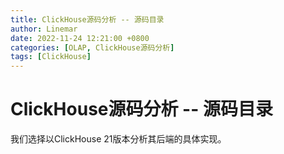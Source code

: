 ```yaml
---
title: ClickHouse源码分析 -- 源码目录
author: Linemar
date: 2022-11-24 12:21:00 +0800
categories: [OLAP, ClickHouse源码分析]
tags: [ClickHouse]
---
```


# ClickHouse源码分析 -- 源码目录

我们选择以ClickHouse 21版本分析其后端的具体实现。